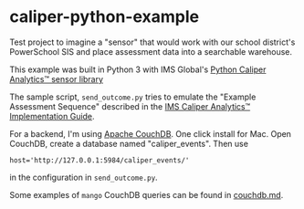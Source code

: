 # caliper-python-example

Test project to imagine a "sensor" that would work with our school district's
PowerSchool SIS and place assessment data into a searchable warehouse.

This example was built in Python 3 with IMS Global's
[Python Caliper Analytics™ sensor library](https://github.com/IMSGlobal/caliper-python-public)

The sample script, `send_outcome.py` tries to emulate the "Example Assessment Sequence"
described in the
[IMS Caliper Analytics™ Implementation Guide](https://www.imsglobal.org/caliper/caliperv1p0/ims-caliper-analytics-implementation-guide).

For a backend, I'm using [Apache CouchDB](http://couchdb.apache.org/).
One click install for Mac.  Open CouchDB, create a database named
"caliper_events". Then use

```
host='http://127.0.0.1:5984/caliper_events/'
```

in the configuration in `send_outcome.py`.

Some examples of `mango` CouchDB queries can be found in
[couchdb.md](couchdb.md).
